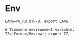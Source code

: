 # Env

    LANG=ru_RU.UTF-8; export LANG;

    # Timezone environment variable.
    TZ='Europe/Moscow'; export TZ;
